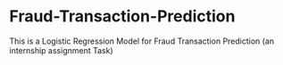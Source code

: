 # Fraud-Transaction-Prediction
This is a Logistic Regression Model for Fraud Transaction Prediction (an internship assignment Task)
